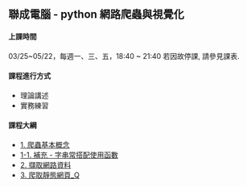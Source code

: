 ## 聯成電腦 - python 網路爬蟲與視覺化

#### 上課時間

03/25~05/22，每週一、三、五，18:40 ~ 21:40
若因故停課, 請參見課表.

#### 課程進行方式

- 理論講述
- 實務練習

#### 課程大綱
- [1. 爬蟲基本概念](http://mirdex.github.io/DataCrawler_20240325/1.%20爬蟲基本概念.slides.html)
- [1-1. 補充 - 字串常搭配使用函數](http://mirdex.github.io/DataCrawler_20240325/1-1.%20補充%20-%20字串常搭配使用函數_Q.slides.html)
- [2. 擷取網路資料](http://mirdex.github.io/DataCrawler_20240325/2.%20擷取網路資料_Q.slides.html)
- [3. 爬取靜態網頁_Q](http://mirdex.github.io/DataCrawler_20240325/3.爬取靜態網頁_Q.slides.html)
